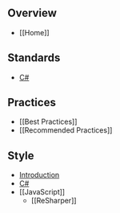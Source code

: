 ## Overview
- [[Home]]

## Standards
- [C#](C%23-Standards)

## Practices
- [[Best Practices]]
- [[Recommended Practices]]

## Style
- [Introduction](Why-a-Style-Guide-that%27s-not-Project-Specific%3F)
- [C#](C%23-Style)
- [[JavaScript]]
	- [[ReSharper]]